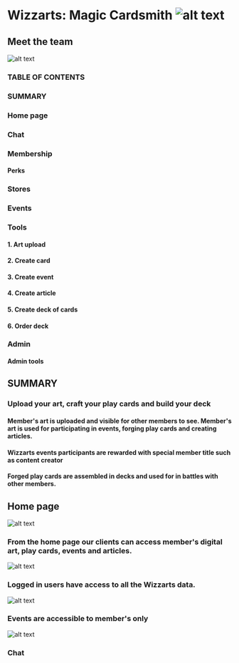# Wizzarts: Magic Cardsmith ![alt text][logo]
## Meet the team 
![alt text][team]

### TABLE OF CONTENTS
### SUMMARY
### Home page
### Chat
### Membership
#### Perks
### Stores
### Events
### Tools
#### 1. Art upload
#### 2. Create card
#### 3. Create event
#### 4. Create article
#### 5. Create deck of cards
#### 6. Order deck
### Admin
#### Admin tools

## SUMMARY
### Upload your art, craft your play cards and build your deck
#### Member's art is uploaded and visible for other members to see. Member's art is used for participating in events, forging play cards and creating articles.
#### Wizzarts events participants are rewarded with special member title such as content creator
#### Forged play cards are assembled in decks and used for in battles with other members.


## Home page
![alt text][homeOne]
### From the home page our clients can access member's digital art, play cards, events and articles.
![alt text][homeTwo]
### Logged in users have access to all the Wizzarts data.
![alt text][homeThree]
### Events are accessible to member's only
![alt text][homeFour]

### Chat





[team]: https://github.com/Aistonuts/ReadMe-Utilities/blob/main/The%20team.jpg
[logo]: https://github.com/Aistonuts/CSharp_Asp.net_SoftUniProject/blob/main/Wizzarts/Web/Wizzarts.Web/wwwroot/images/navigation/MagicCardsmith.gif
[homeOne]: https://github.com/Aistonuts/ReadMe-Utilities/blob/main/HomeHomeControls.jpg
[homeTwo]: https://github.com/Aistonuts/ReadMe-Utilities/blob/main/HomeArtControls.jpg
[homeThree]: https://github.com/Aistonuts/ReadMe-Utilities/blob/main/HomeCardsControls.jpg
[homeFour]: https://github.com/Aistonuts/ReadMe-Utilities/blob/main/HomeHomeControls.jpg
